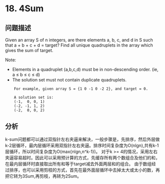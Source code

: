# 18. 4Sum
## 问题描述
Given an array S of n integers, are there elements a, b, c, and d in S such that a + b + c + d = target? Find all unique quadruplets in the array which gives the sum of target.

Note:
* Elements in a quadruplet (a,b,c,d) must be in non-descending order. (ie, a ≤ b ≤ c ≤ d)
* The solution set must not contain duplicate quadruplets.
```
    For example, given array S = {1 0 -1 0 -2 2}, and target = 0.

    A solution set is:
    (-1,  0, 0, 1)
    (-2, -1, 1, 2)
    (-2,  0, 0, 2)
```
## 分析
k-sum问题都可以通过双指针左右夹逼来解决，一般步骤是，先排序，然后外层做k-2层循环，最内层循环采用双指针左右夹逼。排序时间复杂度为O(nlgn),共有k-1层循环，所以时间复杂度为O(max{nlgn,n^k-1})。
对于k >= 4的情况，采用左右夹逼容易超时。因此可以采用预计算的方式，先缓存所有两个数组合及他们的和，在最内层循环时直接取出所有和等于target减去外面两层和的组合。
由于数组经过排序，也可以采用剪枝的方式，首先在最外面层循环中去掉太大或太小的数，再把它转为3Sum,再剪枝，再转为2Sum。


